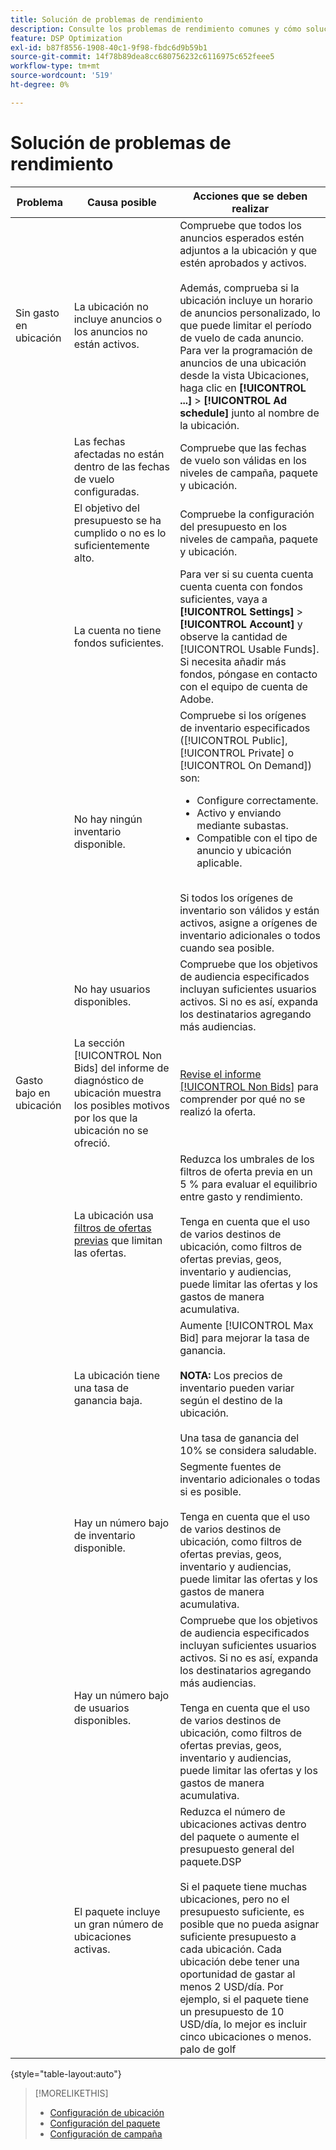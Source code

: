 ```yaml
---
title: Solución de problemas de rendimiento
description: Consulte los problemas de rendimiento comunes y cómo solucionarlos.
feature: DSP Optimization
exl-id: b87f8556-1908-40c1-9f98-fbdc6d9b59b1
source-git-commit: 14f78b89dea8cc680756232c6116975c652feee5
workflow-type: tm+mt
source-wordcount: '519'
ht-degree: 0%

---
```


# Solución de problemas de rendimiento

| Problema | Causa posible | Acciones que se deben realizar |
| --- | --- | --- |
| Sin gasto en ubicación | La ubicación no incluye anuncios o los anuncios no están activos. | Compruebe que todos los anuncios esperados estén adjuntos a la ubicación y que estén aprobados y activos.<br><br>Además, comprueba si la ubicación incluye un horario de anuncios personalizado, lo que puede limitar el período de vuelo de cada anuncio. Para ver la programación de anuncios de una ubicación desde la vista Ubicaciones, haga clic en **[!UICONTROL ...]** > **[!UICONTROL Ad schedule]** junto al nombre de la ubicación. |
| | Las fechas afectadas no están dentro de las fechas de vuelo configuradas. | Compruebe que las fechas de vuelo son válidas en los niveles de campaña, paquete y ubicación. |
| | El objetivo del presupuesto se ha cumplido o no es lo suficientemente alto. | Compruebe la configuración del presupuesto en los niveles de campaña, paquete y ubicación. |
| | La cuenta no tiene fondos suficientes. | Para ver si su cuenta cuenta cuenta cuenta con fondos suficientes, vaya a **[!UICONTROL Settings]** > **[!UICONTROL Account]** y observe la cantidad de [!UICONTROL Usable Funds]. Si necesita añadir más fondos, póngase en contacto con el equipo de cuenta de Adobe. |
| | No hay ningún inventario disponible. | Compruebe si los orígenes de inventario especificados ([!UICONTROL Public], [!UICONTROL Private] o [!UICONTROL On Demand]) son:<ul><li>Configure correctamente.</li><li>Activo y enviando mediante subastas.</li><li>Compatible con el tipo de anuncio y ubicación aplicable.</li></ul><br>Si todos los orígenes de inventario son válidos y están activos, asigne a orígenes de inventario adicionales o todos cuando sea posible. |
| | No hay usuarios disponibles. | Compruebe que los objetivos de audiencia especificados incluyan suficientes usuarios activos. Si no es así, expanda los destinatarios agregando más audiencias. |
| Gasto bajo en ubicación | La sección [!UICONTROL Non Bids] del informe de diagnóstico de ubicación muestra los posibles motivos por los que la ubicación no se ofreció. | [Revise el informe [!UICONTROL Non Bids]](/help/dsp/campaign-management/reports/placement-diagnostics.md) para comprender por qué no se realizó la oferta.  <!-- add link/edit text when file available: See the [in-depth guide to possible Non-Bid Reasons (NBR)](link) for more information. --> |
| | La ubicación usa [filtros de ofertas previas](/help/dsp/campaign-management/placements/placement-settings.md) que limitan las ofertas. | Reduzca los umbrales de los filtros de oferta previa en un 5 % para evaluar el equilibrio entre gasto y rendimiento. <!-- wording? and are users just supposed to manually monitor whether it makes a difference? --><br><br>Tenga en cuenta que el uso de varios destinos de ubicación, como filtros de ofertas previas, geos, inventario y audiencias, puede limitar las ofertas y los gastos de manera acumulativa. |
| | La ubicación tiene una tasa de ganancia baja. | Aumente [!UICONTROL Max Bid] para mejorar la tasa de ganancia.<br><br><b>NOTA:</b> Los precios de inventario pueden variar según el destino de la ubicación.<br><br>Una tasa de ganancia del 10% se considera saludable. |
| | Hay un número bajo de inventario disponible. | Segmente fuentes de inventario adicionales o todas si es posible.<br><br>Tenga en cuenta que el uso de varios destinos de ubicación, como filtros de ofertas previas, geos, inventario y audiencias, puede limitar las ofertas y los gastos de manera acumulativa. |
| | Hay un número bajo de usuarios disponibles. | Compruebe que los objetivos de audiencia especificados incluyan suficientes usuarios activos. Si no es así, expanda los destinatarios agregando más audiencias.<br><br>Tenga en cuenta que el uso de varios destinos de ubicación, como filtros de ofertas previas, geos, inventario y audiencias, puede limitar las ofertas y los gastos de manera acumulativa. |
| | El paquete incluye un gran número de ubicaciones activas. | Reduzca el número de ubicaciones activas dentro del paquete o aumente el presupuesto general del paquete.DSP <br><br>Si el paquete tiene muchas ubicaciones, pero no el presupuesto suficiente, es posible que no pueda asignar suficiente presupuesto a cada ubicación. Cada ubicación debe tener una oportunidad de gastar al menos 2 USD/día. Por ejemplo, si el paquete tiene un presupuesto de 10 USD/día, lo mejor es incluir cinco ubicaciones o menos. palo de golf |

{style="table-layout:auto"}

>[!MORELIKETHIS]
>
>* [Configuración de ubicación](/help/dsp/campaign-management/placements/placement-settings.md)
>* [Configuración del paquete](/help/dsp/campaign-management/packages/package-settings.md)
>* [Configuración de campaña](/help/dsp/campaign-management/campaigns/campaign-settings.md)
